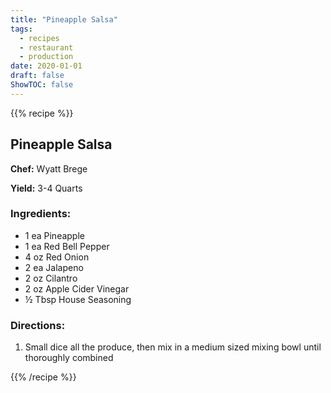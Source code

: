 ```yaml
---
title: "Pineapple Salsa"
tags:
  - recipes
  - restaurant
  - production
date: 2020-01-01 
draft: false
ShowTOC: false
---
```


{{% recipe %}}

## Pineapple Salsa

**Chef:** Wyatt Brege

**Yield:** 3-4 Quarts 

### Ingredients:

- 1 ea Pineapple
- 1 ea Red Bell Pepper
- 4 oz Red Onion
- 2 ea Jalapeno
- 2 oz Cilantro
- 2 oz Apple Cider Vinegar
- ½ Tbsp House Seasoning

### Directions:

1.  Small dice all the produce, then mix in a medium sized mixing bowl
    until thoroughly combined



{{% /recipe %}}

